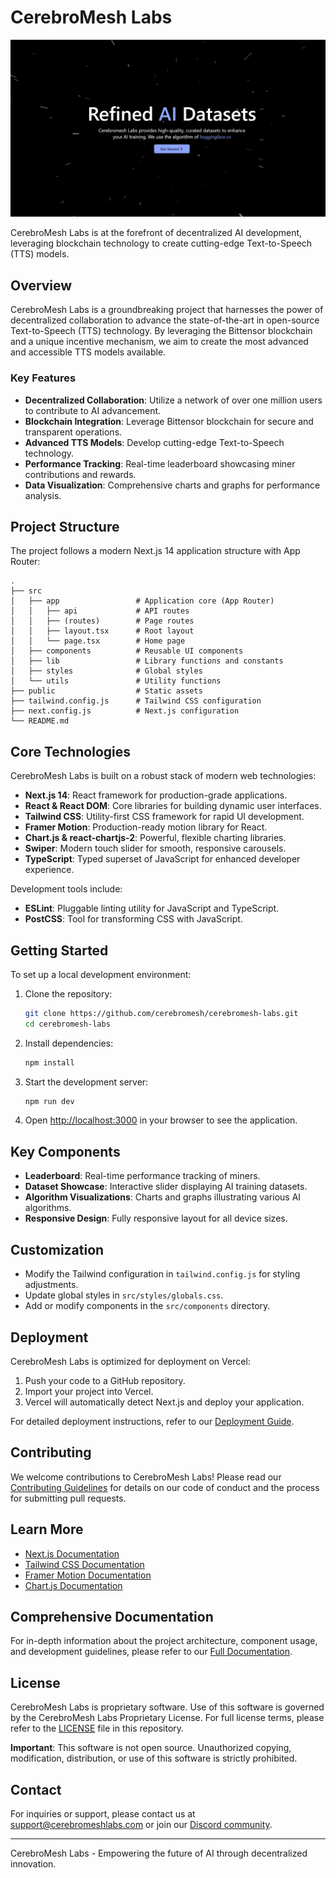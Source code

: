 # CerebroMesh Labs

![CerebroMesh Labs](/public/og-image.gif "CerebroMesh Labs - Advancing AI through Decentralized Collaboration")

CerebroMesh Labs is at the forefront of decentralized AI development, leveraging blockchain technology to create cutting-edge Text-to-Speech (TTS) models.

## Overview

CerebroMesh Labs is a groundbreaking project that harnesses the power of decentralized collaboration to advance the state-of-the-art in open-source Text-to-Speech (TTS) technology. By leveraging the Bittensor blockchain and a unique incentive mechanism, we aim to create the most advanced and accessible TTS models available.

### Key Features

- **Decentralized Collaboration**: Utilize a network of over one million users to contribute to AI advancement.
- **Blockchain Integration**: Leverage Bittensor blockchain for secure and transparent operations.
- **Advanced TTS Models**: Develop cutting-edge Text-to-Speech technology.
- **Performance Tracking**: Real-time leaderboard showcasing miner contributions and rewards.
- **Data Visualization**: Comprehensive charts and graphs for performance analysis.

## Project Structure

The project follows a modern Next.js 14 application structure with App Router:

```plaintext
.
├── src
│   ├── app                 # Application core (App Router)
│   │   ├── api             # API routes
│   │   ├── (routes)        # Page routes
│   │   ├── layout.tsx      # Root layout
│   │   └── page.tsx        # Home page
│   ├── components          # Reusable UI components
│   ├── lib                 # Library functions and constants
│   ├── styles              # Global styles
│   └── utils               # Utility functions
├── public                  # Static assets
├── tailwind.config.js      # Tailwind CSS configuration
├── next.config.js          # Next.js configuration
└── README.md
```

## Core Technologies

CerebroMesh Labs is built on a robust stack of modern web technologies:

- **Next.js 14**: React framework for production-grade applications.
- **React & React DOM**: Core libraries for building dynamic user interfaces.
- **Tailwind CSS**: Utility-first CSS framework for rapid UI development.
- **Framer Motion**: Production-ready motion library for React.
- **Chart.js & react-chartjs-2**: Powerful, flexible charting libraries.
- **Swiper**: Modern touch slider for smooth, responsive carousels.
- **TypeScript**: Typed superset of JavaScript for enhanced developer experience.

Development tools include:

- **ESLint**: Pluggable linting utility for JavaScript and TypeScript.
- **PostCSS**: Tool for transforming CSS with JavaScript.

## Getting Started

To set up a local development environment:

1. Clone the repository:
   ```bash
   git clone https://github.com/cerebromesh/cerebromesh-labs.git
   cd cerebromesh-labs
   ```

2. Install dependencies:
   ```bash
   npm install
   ```

3. Start the development server:
   ```bash
   npm run dev
   ```

4. Open [http://localhost:3000](http://localhost:3000) in your browser to see the application.

## Key Components

- **Leaderboard**: Real-time performance tracking of miners.
- **Dataset Showcase**: Interactive slider displaying AI training datasets.
- **Algorithm Visualizations**: Charts and graphs illustrating various AI algorithms.
- **Responsive Design**: Fully responsive layout for all device sizes.

## Customization

- Modify the Tailwind configuration in `tailwind.config.js` for styling adjustments.
- Update global styles in `src/styles/globals.css`.
- Add or modify components in the `src/components` directory.

## Deployment

CerebroMesh Labs is optimized for deployment on Vercel:

1. Push your code to a GitHub repository.
2. Import your project into Vercel.
3. Vercel will automatically detect Next.js and deploy your application.

For detailed deployment instructions, refer to our [Deployment Guide](docs/deployment.md).

## Contributing

We welcome contributions to CerebroMesh Labs! Please read our [Contributing Guidelines](CONTRIBUTING.md) for details on our code of conduct and the process for submitting pull requests.

## Learn More

- [Next.js Documentation](https://nextjs.org/docs)
- [Tailwind CSS Documentation](https://tailwindcss.com/docs)
- [Framer Motion Documentation](https://www.framer.com/motion/)
- [Chart.js Documentation](https://www.chartjs.org/docs/latest/)

## Comprehensive Documentation

For in-depth information about the project architecture, component usage, and development guidelines, please refer to our [Full Documentation](docs/README.md).

## License

CerebroMesh Labs is proprietary software. Use of this software is governed by the CerebroMesh Labs Proprietary License. For full license terms, please refer to the [LICENSE](LICENSE) file in this repository.

**Important**: This software is not open source. Unauthorized copying, modification, distribution, or use of this software is strictly prohibited.

## Contact

For inquiries or support, please contact us at support@cerebromeshlabs.com or join our [Discord community](https://discord.gg/cerebromeshlabs).

---

CerebroMesh Labs - Empowering the future of AI through decentralized innovation.